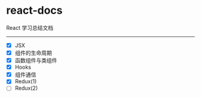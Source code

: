 # react-docs
React 学习总结文档

***
- [x] JSX
- [x] 组件的生命周期
- [x] 函数组件与类组件
- [x] Hooks
- [x] 组件通信
- [x] Redux(1)
- [ ] Redux(2)
